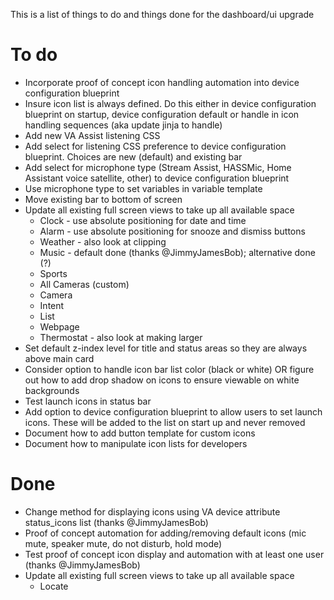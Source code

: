 This is a list of things to do and things done for the dashboard/ui upgrade

# To do

* Incorporate proof of concept icon handling automation into device configuration blueprint
* Insure icon list is always defined.  Do this either in device configuration blueprint on startup, device configuration default or handle in icon handling sequences (aka update jinja to handle)
* Add new VA Assist listening CSS
* Add select for listening CSS preference to device configuration blueprint.  Choices are new (default) and existing bar
* Add select for microphone type (Stream Assist, HASSMic, Home Assistant voice satellite, other) to device configuration blueprint
* Use microphone type to set variables in variable template
* Move existing bar to bottom of screen
* Update all existing full screen views to take up all available space
  * Clock - use absolute positioning for date and time
  * Alarm - use absolute positioning for snooze and dismiss buttons
  * Weather - also look at clipping
  * Music - default done (thanks @JimmyJamesBob); alternative done (?)
  * Sports
  * All Cameras (custom)
  * Camera
  * Intent
  * List
  * Webpage
  * Thermostat - also look at making larger
* Set default z-index level for title and status areas so they are always above main card
* Consider option to handle icon bar list color (black or white) OR figure out how to add drop shadow on icons to ensure viewable on white backgrounds
* Test launch icons in status bar
* Add option to device configuration blueprint to allow users to set launch icons.  These will be added to the list on start up and never removed
* Document how to add button template for custom icons
* Document how to manipulate icon lists for developers


# Done

* Change method for displaying icons using VA device attribute status_icons list (thanks @JimmyJamesBob)
* Proof of concept automation for adding/removing default icons (mic mute, speaker mute, do not disturb, hold mode)
* Test proof of concept icon display and automation with at least one user (thanks @JimmyJamesBob)
* Update all existing full screen views to take up all available space
  *  Locate
